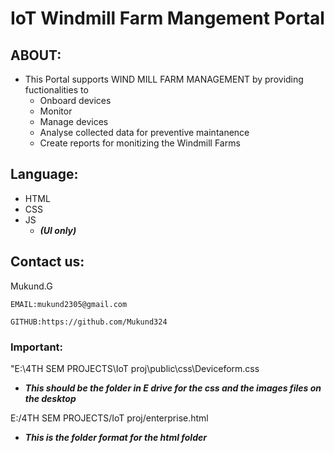 # IoT Windmill Farm Mangement Portal

## ABOUT:
- This Portal supports WIND MILL FARM MANAGEMENT by providing fuctionalities to 
    - Onboard devices
    - Monitor 
    - Manage devices
    - Analyse collected data for preventive maintanence 
    - Create reports for monitizing the Windmill Farms

## Language:

- HTML
- CSS 
- JS
  - ***(UI only)***

## Contact us: 

 Mukund.G
 ``````
 EMAIL:mukund2305@gmail.com
 
 GITHUB:https://github.com/Mukund324
 ``````
 ### Important:

"E:\4TH SEM PROJECTS\IoT proj\public\css\Deviceform.css 
- ***This should be the folder in E drive for the css and the images files on the desktop***

E:/4TH SEM PROJECTS/IoT proj/enterprise.html 
- ***This is the folder format for the html folder***

